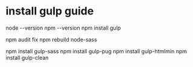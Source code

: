 # install gulp guide

node --version
npm --version
npm install gulp
<!-- npm install -D -->
<!-- npm audit -->
npm audit fix
npm rebuild node-sass


npm install gulp-sass
npm install gulp-pug
npm install gulp-htmlmin
npm install gulp-clean